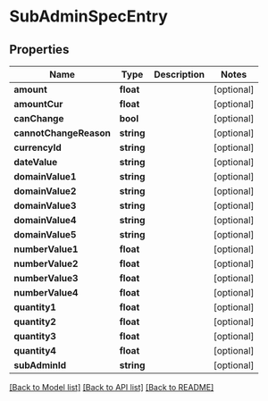 # SubAdminSpecEntry

## Properties
Name | Type | Description | Notes
------------ | ------------- | ------------- | -------------
**amount** | **float** |  | [optional] 
**amountCur** | **float** |  | [optional] 
**canChange** | **bool** |  | [optional] 
**cannotChangeReason** | **string** |  | [optional] 
**currencyId** | **string** |  | [optional] 
**dateValue** | **string** |  | [optional] 
**domainValue1** | **string** |  | [optional] 
**domainValue2** | **string** |  | [optional] 
**domainValue3** | **string** |  | [optional] 
**domainValue4** | **string** |  | [optional] 
**domainValue5** | **string** |  | [optional] 
**numberValue1** | **float** |  | [optional] 
**numberValue2** | **float** |  | [optional] 
**numberValue3** | **float** |  | [optional] 
**numberValue4** | **float** |  | [optional] 
**quantity1** | **float** |  | [optional] 
**quantity2** | **float** |  | [optional] 
**quantity3** | **float** |  | [optional] 
**quantity4** | **float** |  | [optional] 
**subAdminId** | **string** |  | [optional] 

[[Back to Model list]](../README.md#documentation-for-models) [[Back to API list]](../README.md#documentation-for-api-endpoints) [[Back to README]](../README.md)


